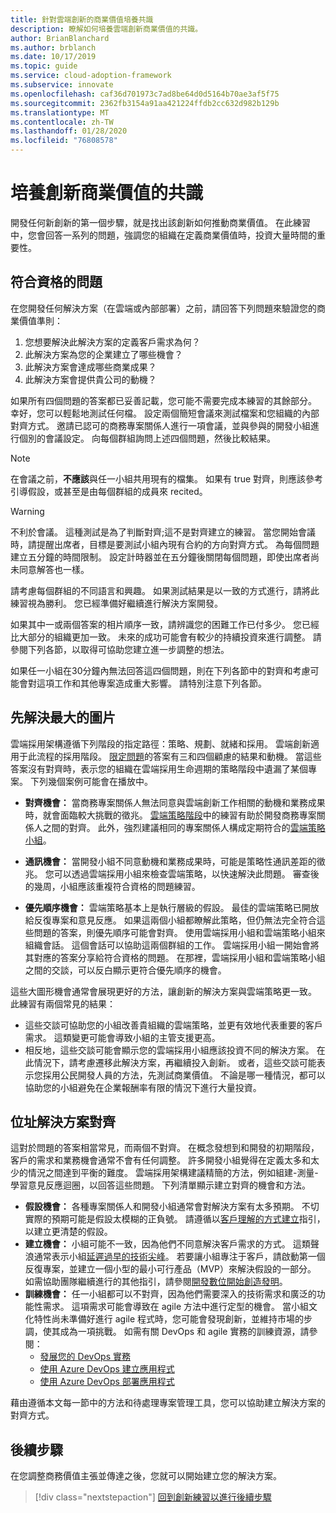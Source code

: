```yaml
---
title: 針對雲端創新的商業價值培養共識
description: 瞭解如何培養雲端創新商業價值的共識。
author: BrianBlanchard
ms.author: brblanch
ms.date: 10/17/2019
ms.topic: guide
ms.service: cloud-adoption-framework
ms.subservice: innovate
ms.openlocfilehash: caf36d701973c7ad8be64d0d5164b70ae3af5f75
ms.sourcegitcommit: 2362fb3154a91aa421224ffdb2cc632d982b129b
ms.translationtype: MT
ms.contentlocale: zh-TW
ms.lasthandoff: 01/28/2020
ms.locfileid: "76808578"
---
```

# <a name="build-consensus-on-the-business-value-of-innovation"></a>培養創新商業價值的共識

開發任何新創新的第一個步驟，就是找出該創新如何推動商業價值。 在此練習中，您會回答一系列的問題，強調您的組織在定義商業價值時，投資大量時間的重要性。

## <a name="qualifying-questions"></a>符合資格的問題

在您開發任何解決方案（在雲端或內部部署）之前，請回答下列問題來驗證您的商業價值準則：

1. 您想要解決此解決方案的定義客戶需求為何？
1. 此解決方案為您的企業建立了哪些機會？
1. 此解決方案會達成哪些商業成果？
1. 此解決方案會提供貴公司的動機？

如果所有四個問題的答案都已妥善記載，您可能不需要完成本練習的其餘部分。 幸好，您可以輕鬆地測試任何檔。 設定兩個簡短會議來測試檔案和您組織的內部對齊方式。 邀請已認可的商務專案關係人進行一項會議，並與參與的開發小組進行個別的會議設定。 向每個群組詢問上述四個問題，然後比較結果。

> [!NOTE]
> 在會議之前，**不應該**與任一小組共用現有的檔集。 如果有 true 對齊，則應該參考引導假設，或甚至是由每個群組的成員來 recited。

<!-- -->

> [!WARNING]
> 不利於會議。 這種測試是為了判斷對齊;這不是對齊建立的練習。 當您開始會議時，請提醒出席者，目標是要測試小組內現有合約的方向對齊方式。 為每個問題建立五分鐘的時間限制。 設定計時器並在五分鐘後關閉每個問題，即使出席者尚未同意解答也一樣。

請考慮每個群組的不同語言和興趣。 如果測試結果是以一致的方式進行，請將此練習視為勝利。 您已經準備好繼續進行解決方案開發。

如果其中一或兩個答案的相片順序一致，請辨識您的困難工作已付多少。 您已經比大部分的組織更加一致。 未來的成功可能會有較少的持續投資來進行調整。 請參閱下列各節，以取得可協助您建立進一步調整的想法。

如果任一小組在30分鐘內無法回答這四個問題，則在下列各節中的對齊和考慮可能會對這項工作和其他專案造成重大影響。 請特別注意下列各節。

## <a name="address-the-big-picture-first"></a>先解決最大的圖片

雲端採用架構遵循下列階段的指定路徑：策略、規劃、就緒和採用。 雲端創新適用于此流程的採用階段。 [限定問題](#qualifying-questions)的答案有三和四個顧慮的結果和動機。 當這些答案沒有對齊時，表示您的組織在雲端採用生命週期的策略階段中遺漏了某個專案。 下列幾個案例可能會在播放中。

- **對齊機會：** 當商務專案關係人無法同意與雲端創新工作相關的動機和業務成果時，就會面臨較大挑戰的徵兆。 [雲端策略階段](../strategy/index.md)中的練習有助於開發商務專案關係人之間的對齊。 此外，強烈建議相同的專案關係人構成定期符合的[雲端策略小組](../organize/cloud-strategy.md)。

- **通訊機會：** 當開發小組不同意動機和業務成果時，可能是策略性通訊差距的徵兆。 您可以透過雲端採用小組來檢查雲端策略，以快速解決此問題。 審查後的幾周，小組應該重複符合資格的問題練習。

- **優先順序機會：** 雲端策略基本上是執行層級的假設。 最佳的雲端策略已開放給反復專案和意見反應。 如果這兩個小組都瞭解此策略，但仍無法完全符合這些問題的答案，則優先順序可能會對齊。 使用雲端採用小組和雲端策略小組來組織會話。 這個會話可以協助這兩個群組的工作。 雲端採用小組一開始會將其對應的答案分享給符合資格的問題。 在那裡，雲端採用小組和雲端策略小組之間的交談，可以反白顯示更符合優先順序的機會。

這些大圖形機會通常會展現更好的方法，讓創新的解決方案與雲端策略更一致。 此練習有兩個常見的結果：

- 這些交談可協助您的小組改善貴組織的雲端策略，並更有效地代表重要的客戶需求。 這類變更可能會導致小組的主管支援更高。
- 相反地，這些交談可能會顯示您的雲端採用小組應該投資不同的解決方案。 在此情況下，請考慮遷移此解決方案，再繼續投入創新。 或者，這些交談可能表示您採用公民開發人員的方法，先測試商業價值。 不論是哪一種情況，都可以協助您的小組避免在企業報酬率有限的情況下進行大量投資。

## <a name="address-solution-alignment"></a>位址解決方案對齊

這對於問題的答案相當常見，而兩個不對齊。 在概念發想到和開發的初期階段，客戶的需求和業務機會通常不會有任何調整。 許多開發小組覺得在定義太多和太少的情況之間達到平衡的難度。 雲端採用架構建議精簡的方法，例如組建-測量-學習意見反應迴圈，以回答這些問題。 下列清單顯示建立對齊的機會和方法。

- **假設機會：** 各種專案關係人和開發小組通常會對解決方案有太多預期。 不切實際的預期可能是假設太模糊的正負號。 請遵循以[客戶理解的方式建立](./considerations/build.md)指引，以建立更清楚的假設。
- **建立機會：** 小組可能不一致，因為他們不同意解決客戶需求的方式。 這類聲浪通常表示小組[延遲過早的技術尖峰](./considerations/build.md#reduce-complexity-and-delay-technical-spikes)。 若要讓小組專注于客戶，請啟動第一個反復專案，並建立一個小型的最小可行產品（MVP）來解決假設的一部分。 如需協助團隊繼續進行的其他指引，請參閱[開發數位開始創造發明](./considerations/invention.md)。
- **訓練機會：** 任一小組都可以不對齊，因為他們需要深入的技術需求和廣泛的功能性需求。 這項需求可能會導致在 agile 方法中進行定型的機會。 當小組文化特性尚未準備好進行 agile 程式時，您可能會發現創新，並維持市場的步調，使其成為一項挑戰。  如需有關 DevOps 和 agile 實務的訓練資源，請參閱：
  - [發展您的 DevOps 實務](https://docs.microsoft.com/learn/paths/evolve-your-devops-practices)
  - [使用 Azure DevOps 建立應用程式](https://docs.microsoft.com/learn/paths/build-applications-with-azure-devops)
  - [使用 Azure DevOps 部署應用程式](https://docs.microsoft.com/learn/paths/deploy-applications-with-azure-devops)

藉由遵循本文每一節中的方法和待處理專案管理工具，您可以協助建立解決方案的對齊方式。

## <a name="next-steps"></a>後續步驟

在您調整商務價值主張並傳達之後，您就可以開始建立您的解決方案。

> [!div class="nextstepaction"]
> [回到創新練習以進行後續步驟](./index.md)
